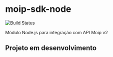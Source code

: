 # moip-sdk-node

[![Build Status](https://travis-ci.org/Nucleus-Inc/moip-sdk-node.svg?branch=master)](https://travis-ci.org/Nucleus-Inc/moip-sdk-node)

Módulo Node.js para integração com API Moip v2

## Projeto em desenvolvimento
